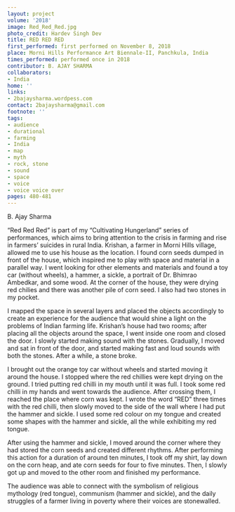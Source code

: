 ```yaml
---
layout: project
volume: '2018'
image: Red_Red_Red.jpg
photo_credit: Hardev Singh Dev
title: RED RED RED
first_performed: first performed on November 8, 2018
place: Morni Hills Performance Art Biennale-II, Panchkula, India
times_performed: performed once in 2018
contributor: B. AJAY SHARMA
collaborators:
- India
home: ''
links:
- 2bajaysharma.wordpess.com
contact: 2bajaysharma@gmail.com
footnote: ''
tags:
- audience
- durational
- farming
- India
- map
- myth
- rock, stone
- sound
- space
- voice
- voice voice over
pages: 480-481
---
```




B. Ajay Sharma

“Red Red Red” is part of my “Cultivating Hungerland” series of performances, which aims to bring attention to the crisis in farming and rise in farmers’ suicides in rural India. Krishan, a farmer in Morni Hills village, allowed me to use his house as the location. I found corn seeds dumped in front of the house, which inspired me to play with space and material in a parallel way. I went looking for other elements and materials and found a toy car (without wheels), a hammer, a sickle, a portrait of Dr. Bhimrao Ambedkar, and some wood. At the corner of the house, they were drying red chilies and there was another pile of corn seed. I also had two stones in my pocket.

I mapped the space in several layers and placed the objects accordingly to create an experience for the audience that would shine a light on the problems of Indian farming life. Krishan’s house had two rooms; after placing all the objects around the space, I went inside one room and closed the door. I slowly started making sound with the stones. Gradually, I moved and sat in front of the door, and started making fast and loud sounds with both the stones. After a while, a stone broke.

I brought out the orange toy car without wheels and started moving it around the house. I stopped where the red chillies were kept drying on the ground. I tried putting red chilli in my mouth until it was full. I took some red chilli in my hands and went towards the audience. After crossing them, I reached the place where corn was kept. I wrote the word “RED” three times with the red chilli, then slowly moved to the side of the wall where I had put the hammer and sickle. I used some red colour on my tongue and created some shapes with the hammer and sickle, all the while exhibiting my red tongue.

After using the hammer and sickle, I moved around the corner where they had stored the corn seeds and created different rhythms. After performing this action for a duration of around ten minutes, I took off my shirt, lay down on the corn heap, and ate corn seeds for four to five minutes. Then, I slowly got up and moved to the other room and finished my performance.

The audience was able to connect with the symbolism of religious mythology (red tongue), communism (hammer and sickle), and the daily struggles of a farmer living in poverty where their voices are stonewalled.
